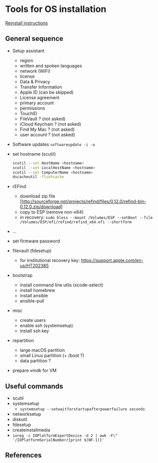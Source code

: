 # Tools for OS installation

[Reinstall instructions](reinstall.md)

## General sequence

- Setup assistant
  - region
  - written and spoken languages
  - network (WiFi)
  - license
  - Data & Privacy
  - Transfer Information
  - Apple ID (can be skipped)
  - License agreement
  - primary account
  - permissions
  - TouchID
  - FileVault ? (not asked)
  - iCloud Keychain ? (not asked)
  - Find My Mac ? (not asked)
  - user account ? (not asked)
- Software updates
  `softwareupdate -i -a`
- set hostname (scutil)

  ```bash
  scutil --set HostName <hostname>
  scutil --set LocalHostName <hostname>
  scutil --set ComputerName <hostname>
  dscacheutil -flushcache
  ```
- rEFInd
  - download zip file [http://sourceforge.net/projects/refind/files/0.12.0/refind-bin-0.12.0.zip/download]
  - copy to ESP (remove non-x64)
  - in recovery: `sudo bless --mount /Volumes/ESP --setBoot --file /Volumes/ESP/efi/refind/refind_x64.efi --shortform`
- ...
- set firmware password
- filevault (fdesetup)
  - for institutional recovery key: https://support.apple.com/en-us/HT202385
- bootstrap
  - install command line utils (xcode-select)
  - install homebrew
  - install ansible
  - ansible-pull
- misc
  - create users
  - enable ssh (systemsetup)
  - install ssh key
- repartition
  - large macOS partition
  - small Linux partition (+ /boot ?)
  - data partition ?
- prepare vmdk for VM

## Useful commands

- scutil
- systemsetup
  - `systemsetup --setwaitforstartupafterpowerfailure seconds`
- networksetup
- diskutil
- fdesetup
- createinstallmedia
- `ioreg -c IOPlatformExpertDevice -d 2 | awk -F\" '/IOPlatformSerialNumber/{print $(NF-1)}'`

## References
